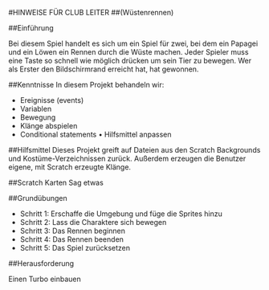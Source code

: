 #HINWEISE FÜR CLUB LEITER
##(Wüstenrennen)

##Einführung

Bei diesem Spiel handelt es sich um ein Spiel für zwei, bei dem ein Papagei und ein Löwen ein Rennen durch die Wüste machen. Jeder Spieler muss eine Taste so schnell wie möglich drücken um sein Tier zu bewegen. Wer als Erster den Bildschirmrand erreicht hat, hat gewonnen.

##Kenntnisse
In diesem Projekt behandeln wir: 

* Ereignisse (events)
* Variablen
* Bewegung
* Klänge abspielen
* Conditional statements • Hilfsmittel anpassen

##Hilfsmittel
Dieses Projekt greift auf Dateien aus den Scratch Backgrounds und Kostüme-Verzeichnissen zurück. Außerdem erzeugen die Benutzer eigene, mit Scratch erzeugte Klänge.

##Scratch Karten
Sag etwas

##Grundübungen

* Schritt 1: Erschaffe die Umgebung und füge die Sprites hinzu 
* Schritt 2: Lass die Charaktere sich bewegen
* Schritt 3: Das Rennen beginnen
* Schritt 4: Das Rennen beenden
* Schritt 5: Das Spiel zurücksetzen

##Herausforderung 

Einen Turbo einbauen